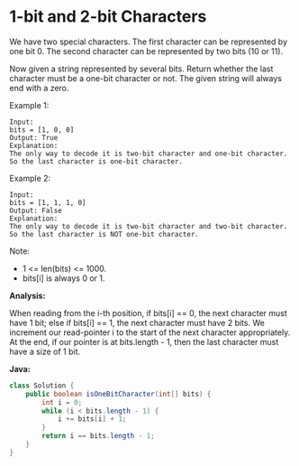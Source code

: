 # 1-bit and 2-bit Characters

We have two special characters. The first character can be represented by one bit 0. The second character can be represented by two bits (10 or 11).

Now given a string represented by several bits. Return whether the last character must be a one-bit character or not. The given string will always end with a zero.

Example 1:

    Input:
    bits = [1, 0, 0]
    Output: True
    Explanation:
    The only way to decode it is two-bit character and one-bit character. So the last character is one-bit character.

Example 2:

    Input:
    bits = [1, 1, 1, 0]
    Output: False
    Explanation:
    The only way to decode it is two-bit character and two-bit character. So the last character is NOT one-bit character.

Note:
- 1 <= len(bits) <= 1000.
- bits[i] is always 0 or 1.

**Analysis:**

When reading from the i-th position, if bits[i] == 0, the next character must have 1 bit; else if bits[i] == 1, the next character must have 2 bits. We increment our read-pointer i to the start of the next character appropriately. At the end, if our pointer is at bits.length - 1, then the last character must have a size of 1 bit.

**Java:**
```java
class Solution {
    public boolean isOneBitCharacter(int[] bits) {
        int i = 0;
        while (i < bits.length - 1) {
            i += bits[i] + 1;
        }
        return i == bits.length - 1;
    }
}
```

